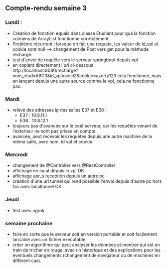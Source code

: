 ## Compte-rendu semaine 3

### Lundi :

- Création de fonction equals dans classe Etudiant pour qua la fonction contains de ArrayList fonctionne correctement.
- Problème récurrent : lorsque on fait une requete, les valeur de id_vpl et cookie sont null --> changement de Post vers get pour la méthode recharge.
- test d'envoi de requête vers le serveur springboot depuis vpl
- en copiant directement l'url ci-dessous :
http://localhost:8080/recharge?nom_etud=ABC3&id_vpl=voici2&cookie=azerty123
 cela fonctionne, mais en lançant depuis une autre source comme le vpl, cela ne fonctionne pas.

### Mardi

- relevé des adresses ip des salles E37 et E38 :
    - E37 : 10.8.11.1
    - E38 : 10.8.12.1
- toujours pas d'avancée sur le coté serveur, car les requêtes venant de l'exterieur ne sont pas prises en compte.
- avancée, peut recevoir les requêtes depuis une autre machine de la même salle, avec nom, id vpl et cookie.

### Mercredi

- changement de @Controller vers @RestController
- affichage en local depuis le vpl OK
- affichage apr_s reception depuis un autre pc 
- création d'une url tunnel qui rend possible l'envoi depuis d'autre pc hors fac avec localtunnel OK

### Jeudi

- test avec ngrok

### semaine prochaine

- faire en sorte que le serveur soit en version portable et soit facilement lancable avec un fichier executable
- créer un algorithme qui peut analyser les données et montrer qui est en train de tricher en rouge, avec un historique et des explications pour les éventuels changements (changement de navigateur ou de machines en différent cas).



